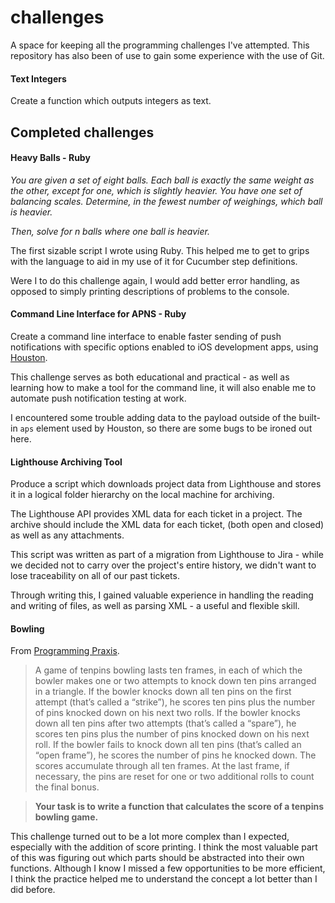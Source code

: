 # challenges

A space for keeping all the programming challenges I've attempted. This repository has also been of use to gain some experience with the use of Git.

#### Text Integers

Create a function which outputs integers as text.

## Completed challenges

#### Heavy Balls - Ruby

*You are given a set of eight balls. Each ball is exactly the same weight as the other, except for one, which is slightly heavier. You have one set of balancing scales. Determine, in the fewest number of weighings, which ball is heavier.*

*Then, solve for n balls where one ball is heavier.*

The first sizable script I wrote using Ruby. This helped me to get to grips with the language to aid in my use of it for Cucumber step definitions.

Were I to do this challenge again, I would add better error handling, as opposed to simply printing descriptions of problems to the console.

#### Command Line Interface for APNS - Ruby

Create a command line interface to enable faster sending of push notifications with specific options enabled to iOS development apps, using [Houston](https://github.com/nomad/houston/).

This challenge serves as both educational and practical - as well as learning how to make a tool for the command line, it will also enable me to automate push notification testing at work.

I encountered some trouble adding data to the payload outside of the built-in `aps` element used by Houston, so there are some bugs to be ironed out here.

#### Lighthouse Archiving Tool

Produce a script which downloads project data from Lighthouse and stores it in a logical folder hierarchy on the local machine for archiving.

The Lighthouse API provides XML data for each ticket in a project. The archive should include the XML data for each ticket, (both open and closed) as well as any attachments.

This script was written as part of a migration from Lighthouse to Jira - while we decided not to carry over the project's entire history, we didn't want to lose traceability on all of our past tickets.

Through writing this, I gained valuable experience in handling the reading and writing of files, as well as parsing XML - a useful and flexible skill.

#### Bowling

From [Programming Praxis](http://programmingpraxis.com/2009/08/11/uncle-bobs-bowling-game-kata/).

> A game of tenpins bowling lasts ten frames, in each of which the bowler makes one or two attempts to knock down ten pins arranged in a triangle. If the bowler knocks down all ten pins on the first attempt (that’s called a “strike”), he scores ten pins plus the number of pins knocked down on his next two rolls. If the bowler knocks down all ten pins after two attempts (that’s called a “spare”), he scores ten pins plus the number of pins knocked down on his next roll. If the bowler fails to knock down all ten pins (that’s called an “open frame”), he scores the number of pins he knocked down. The scores accumulate through all ten frames. At the last frame, if necessary, the pins are reset for one or two additional rolls to count the final bonus.

> **Your task is to write a function that calculates the score of a tenpins bowling game.**

This challenge turned out to be a lot more complex than I expected, especially with the addition of score printing. I think the most valuable part of this was figuring out which parts should be abstracted into their own functions. Although I know I missed a few opportunities to be more efficient, I think the practice helped me to understand the concept a lot better than I did before.
